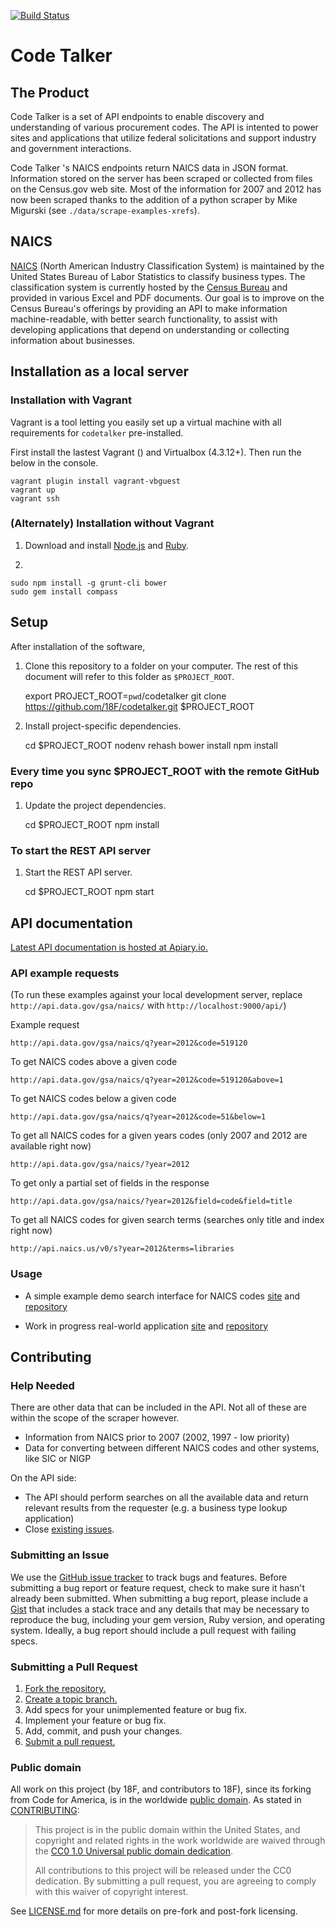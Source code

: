 [![Build Status](https://travis-ci.org/18F/codetalker.svg?branch=master)](https://travis-ci.org/18F/codetalker)

# Code Talker

## The Product
Code Talker is a set of API endpoints to enable discovery and understanding of various procurement codes. The API is intented to power sites and applications that utilize federal solicitations and support industry and government interactions.

Code Talker 's NAICS endpoints return NAICS data in JSON format. Information stored on the server has been scraped or collected from files on the Census.gov web site. Most of the information for 2007 and 2012 has now been scraped thanks to the addition of a python scraper by Mike Migurski (see ``./data/scrape-examples-xrefs``).

## NAICS
[NAICS](http://www.census.gov/eos/www/naics/) (North American Industry Classification System) is maintained by the United States Bureau of Labor Statistics to classify business types. The classification system is currently hosted by the [Census Bureau](http://www.census.gov/eos/www/naics/) and provided in various Excel and PDF documents.  Our goal is to improve on the Census Bureau's offerings by providing an API to make information machine-readable, with better search functionality, to assist with developing applications that depend on understanding or collecting information about businesses.

## Installation as a local server

### Installation with Vagrant

Vagrant is a tool letting you easily set up a virtual machine with all requirements
for `codetalker` pre-installed.

First install the lastest Vagrant () and Virtualbox (4.3.12+). Then run the below in the console.

```
vagrant plugin install vagrant-vbguest
vagrant up
vagrant ssh
```

### (Alternately) Installation without Vagrant


1) Download and install [Node.js](http://nodejs.org/) and [Ruby](rubylang.org).

2)

    sudo npm install -g grunt-cli bower
    sudo gem install compass

## Setup

After installation of the software,

1) Clone this repository to a folder on your computer. The rest of this document will refer to this folder as `$PROJECT_ROOT`.

    export PROJECT_ROOT=`pwd`/codetalker
    git clone https://github.com/18F/codetalker.git $PROJECT_ROOT

2) Install project-specific dependencies.

    cd $PROJECT_ROOT
    nodenv rehash
    bower install
    npm install

### Every time you sync $PROJECT_ROOT with the remote GitHub repo

1) Update the project dependencies.

    cd $PROJECT_ROOT
    npm install

### To start the REST API server

1) Start the REST API server.

    cd $PROJECT_ROOT
    npm start

## API documentation

[Latest API documentation is hosted at Apiary.io.](http://docs.codetalker.apiary.io/)

### API example requests

(To run these examples against your local development server, replace
`http://api.data.gov/gsa/naics/` with `http://localhost:9000/api/`)

Example request

    http://api.data.gov/gsa/naics/q?year=2012&code=519120


To get NAICS codes above a given code

    http://api.data.gov/gsa/naics/q?year=2012&code=519120&above=1


To get NAICS codes below a given code

    http://api.data.gov/gsa/naics/q?year=2012&code=51&below=1


To get all NAICS codes for a given years codes (only 2007 and 2012 are available right now)

    http://api.data.gov/gsa/naics/?year=2012

To get only a partial set of fields in the response

    http://api.data.gov/gsa/naics/?year=2012&field=code&field=title

To get all NAICS codes for given search terms (searches only title and index right now)

    http://api.naics.us/v0/s?year=2012&terms=libraries


### Usage

* A simple example demo search interface for NAICS codes [site](http://louh.github.io/naics-search) and [repository](https://github.com/louh/naics-search)

* Work in progress real-world application [site](http://lv-dof-staging.herokuapp.com/) and [repository](https://github.com/rclosner/lv-dof)

## Contributing

### Help Needed

There are other data that can be included in the API. Not all of these are within the scope of the scraper however.

* Information from NAICS prior to 2007 (2002, 1997 - low priority)
* Data for converting between different NAICS codes and other systems, like SIC or NIGP

On the API side:

* The API should perform searches on all the available data and return relevant results from the requester (e.g. a business type lookup application)
* Close [existing issues][issues].

### Submitting an Issue
We use the [GitHub issue tracker][issues] to track bugs and features. Before submitting a bug report or feature request, check to make sure it hasn't already been submitted. When submitting a bug report, please include a [Gist][] that includes a stack trace and any details that may be necessary to reproduce the bug, including your gem version, Ruby version, and operating system. Ideally, a bug report should include a pull request with failing specs.

[gist]: https://gist.github.com/
[issues]: https://github.com/18F/afsmallbiz/issues?state=open

### Submitting a Pull Request
1. [Fork the repository.][fork]
2. [Create a topic branch.][branch]
3. Add specs for your unimplemented feature or bug fix.
4. Implement your feature or bug fix.
5. Add, commit, and push your changes.
6. [Submit a pull request.][pr]

[fork]: http://help.github.com/fork-a-repo/
[branch]: http://learn.github.com/p/branching.html
[pr]: http://help.github.com/send-pull-requests/


### Public domain

All work on this project (by 18F, and contributors to 18F), since its forking from Code for America, is in the worldwide [public domain](LICENSE.md). As stated in [CONTRIBUTING](CONTRIBUTING.md):

> This project is in the public domain within the United States, and copyright and related rights in the work worldwide are waived through the [CC0 1.0 Universal public domain dedication](https://creativecommons.org/publicdomain/zero/1.0/).
>
> All contributions to this project will be released under the CC0 dedication. By submitting a pull request, you are agreeing to comply with this waiver of copyright interest.

See [LICENSE.md](LICENSE.md) for more details on pre-fork and post-fork licensing.
